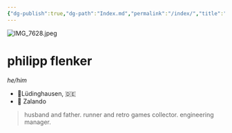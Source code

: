 ```yaml
---
{"dg-publish":true,"dg-path":"Index.md","permalink":"/index/","title":"Philipp Flenker ","tags":["gardenEntry"],"created":"2025-04-25T17:21:48","updated":"2025-04-25T21:07:42"}
---
```


![IMG_7628.jpeg](/img/user/attachments/IMG_7628.jpeg)
# philipp flenker
*he/him*
- 📍Lüdinghausen, 🇩🇪
- 💼 Zalando

> husband and father. runner and retro games collector. engineering manager.